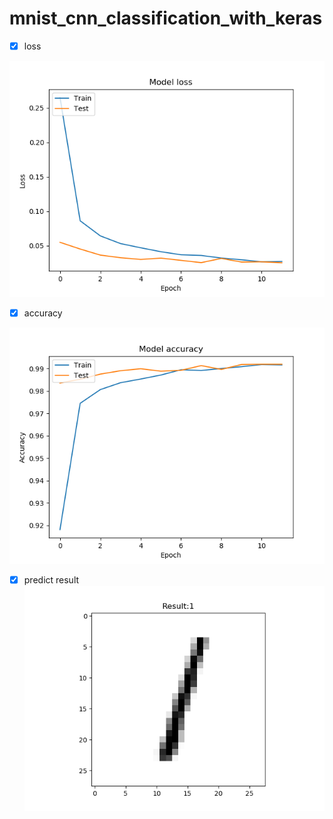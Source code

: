 # mnist_cnn_classification_with_keras
- [x] loss

![image](https://github.com/LiaoSteve/mnist_cnn_classification_with_keras/blob/master/model_loss.png)

- [x] accuracy

![image](https://github.com/LiaoSteve/mnist_cnn_classification_with_keras/blob/master/model_acc.png)

- [x] predict result
![image](https://github.com/LiaoSteve/mnist_cnn_classification_with_keras/blob/master/1.png)

